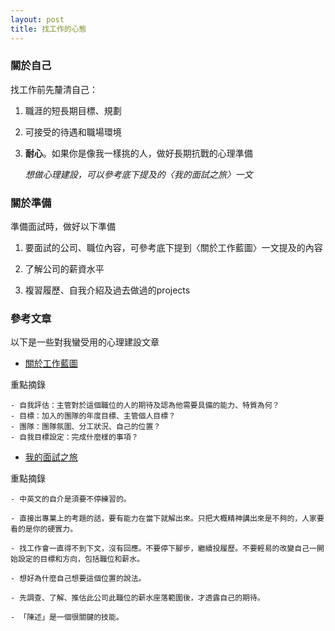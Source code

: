 ```yaml
---
layout: post
title: 找工作的心態
---
```

### 關於自己

找工作前先釐清自己：

1. 職涯的短長期目標、規劃

2. 可接受的待遇和職場環境

<!-- more -->

3. **耐心**。如果你是像我一樣挑的人，做好長期抗戰的心理準備

      _想做心理建設，可以參考底下提及的〈我的面試之旅〉一文_

### 關於準備

準備面試時，做好以下準備

1. 要面試的公司、職位內容，可參考底下提到〈關於工作藍圖〉一文提及的內容

2. 了解公司的薪資水平

3. 複習履歷、自我介紹及過去做過的projects


### 參考文章

以下是一些對我蠻受用的心理建設文章

* [關於工作藍圖](https://www.facebook.com/notes/yueh-chia-wu/關於工作藍圖/1861597853911092/)

重點摘錄
```
- 自我評估：主管對於這個職位的人的期待及認為他需要具備的能力、特質為何？
- 目標：加入的團隊的年度目標、主管個人目標？
- 團隊：團隊氛圍、分工狀況、自己的位置？
- 自我目標設定：完成什麼樣的事項？
```

* [我的面試之旅](https://www.ptt.cc/bbs/Tech_Job/M.1522466641.A.2FC.html)

重點摘錄
```
- 中英文的自介是須要不停練習的。

- 直接出專業上的考題的話，要有能力在當下就解出來。只把大概精神講出來是不夠的，人家要看的是你的硬實力。

- 找工作會一直得不到下文，沒有回應。不要停下腳步，繼續投履歷。不要輕易的改變自己一開始設定的目標和方向，包括職位和薪水。

- 想好為什麼自己想要這個位置的說法。

- 先調查、了解、推估此公司此職位的薪水座落範圍後，才透露自己的期待。

- 「陳述」是一個很關鍵的技能。
```
